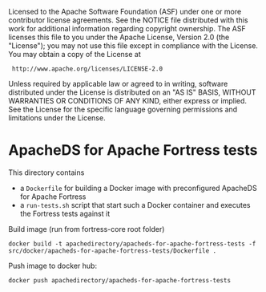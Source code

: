 
   Licensed to the Apache Software Foundation (ASF) under one
   or more contributor license agreements.  See the NOTICE file
   distributed with this work for additional information
   regarding copyright ownership.  The ASF licenses this file
   to you under the Apache License, Version 2.0 (the
   "License"); you may not use this file except in compliance
   with the License.  You may obtain a copy of the License at

     http://www.apache.org/licenses/LICENSE-2.0

   Unless required by applicable law or agreed to in writing,
   software distributed under the License is distributed on an
   "AS IS" BASIS, WITHOUT WARRANTIES OR CONDITIONS OF ANY
   KIND, either express or implied.  See the License for the
   specific language governing permissions and limitations
   under the License.
   
ApacheDS for Apache Fortress tests
==================================

This directory contains

* a `Dockerfile` for building a Docker image with preconfigured ApacheDS for Apache Fortress
* a `run-tests.sh` script that start such a Docker container and executes the Fortress tests against it


Build image (run from fortress-core root folder)

    docker build -t apachedirectory/apacheds-for-apache-fortress-tests -f src/docker/apacheds-for-apache-fortress-tests/Dockerfile .


Push image to docker hub:

    docker push apachedirectory/apacheds-for-apache-fortress-tests 

